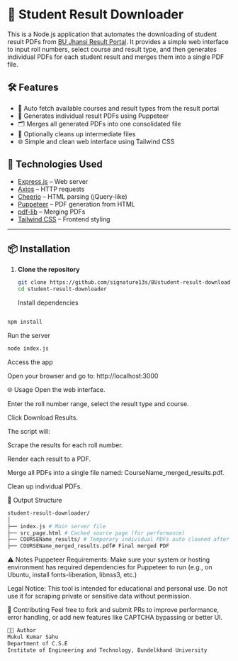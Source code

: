 # 📄 Student Result Downloader

This is a Node.js application that automates the downloading of student result PDFs from [BU Jhansi Result Portal](https://exam.bujhansi.ac.in/frmViewCampusCurrentResult.aspx). It provides a simple web interface to input roll numbers, select course and result type, and then generates individual PDFs for each student result and merges them into a single PDF file.

## 🛠 Features

- 🔎 Auto fetch available courses and result types from the result portal
- 🧾 Generates individual result PDFs using Puppeteer
- 🗂 Merges all generated PDFs into one consolidated file
- 🧼 Optionally cleans up intermediate files
- 🌐 Simple and clean web interface using Tailwind CSS

## 🚀 Technologies Used

- [Express.js](https://expressjs.com/) – Web server
- [Axios](https://axios-http.com/) – HTTP requests
- [Cheerio](https://cheerio.js.org/) – HTML parsing (jQuery-like)
- [Puppeteer](https://pptr.dev/) – PDF generation from HTML
- [pdf-lib](https://pdf-lib.js.org/) – Merging PDFs
- [Tailwind CSS](https://tailwindcss.com/) – Frontend styling

---

## 📦 Installation

1. **Clone the repository**
   ```bash
   git clone https://github.com/signature13s/BUstudent-result-downloader.git
   cd student-result-downloader
   ```
   Install dependencies

```bash

npm install
```

Run the server

```bash
node index.js
```

Access the app

Open your browser and go to: http://localhost:3000

🌐 Usage
Open the web interface.

Enter the roll number range, select the result type and course.

Click Download Results.

The script will:

Scrape the results for each roll number.

Render each result to a PDF.

Merge all PDFs into a single file named: CourseName_merged_results.pdf.

Clean up individual PDFs.

📁 Output Structure

```bash
student-result-downloader/
│
├── index.js # Main server file
├── src_page.html # Cached source page (for performance)
├── COURSEName_results/ # Temporary individual PDFs auto cleaned after creation of merged pdf
├── COURSEName_merged_results.pdf# Final merged PDF
```

⚠️ Notes
Puppeteer Requirements:
Make sure your system or hosting environment has required dependencies for Puppeteer to run (e.g., on Ubuntu, install fonts-liberation, libnss3, etc.)

Legal Notice:
This tool is intended for educational and personal use. Do not use it for scraping private or sensitive data without permission.

🤝 Contributing
Feel free to fork and submit PRs to improve performance, error handling, or add new features like CAPTCHA bypassing or better UI.

```bash
👨‍💻 Author
Mukul Kumar Sahu
Department of C.S.E
Institute of Engineering and Technology, Bundelkhand University
```
